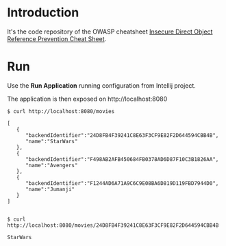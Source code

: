 # Introduction

It's the code repository of the OWASP cheatsheet [Insecure Direct Object Reference Prevention Cheat Sheet](https://www.owasp.org/index.php/Insecure_Direct_Object_Reference_Prevention_Cheat_Sheet).

# Run

Use the **Run Application** running configuration from Intellij project.

The application is then exposed on http://localhost:8080

```
$ curl http://localhost:8080/movies

[
   {
      "backendIdentifier":"24D8FB4F39241C8E63F3CF9E82F2D644594CBB4B",
      "name":"StarWars"
   },
   {
      "backendIdentifier":"F498AB2AFB450684FB0378AD6D87F10C3B1826AA",
      "name":"Avengers"
   },
   {
      "backendIdentifier":"F1244AD6A71A9C6C9E08BA6D819D119FBD7944D0",
      "name":"Jumanji"
   }
]


$ curl http://localhost:8080/movies/24D8FB4F39241C8E63F3CF9E82F2D644594CBB4B

StarWars
```
